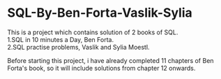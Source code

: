 # SQL-By-Ben-Forta-Vaslik-Sylia
This is a project which contains solution of 2 books of SQL.<br/>
1.SQL in 10 minutes a Day, Ben Forta.<br/>
2.SQL practise problems, Vaslik and Sylia Moestl. <br/>

Before starting this project, i have already completed 11 chapters of Ben Forta's book,
so it will include solutions from chapter 12 onwards.
